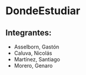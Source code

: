 # DondeEstudiar

## Integrantes:
- Asselborn, Gastón
- Caluva, Nicolás
- Martínez, Santiago
- Morero, Genaro